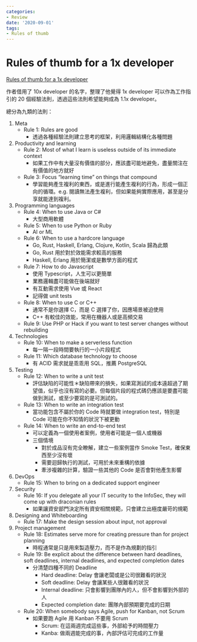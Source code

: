 ```yaml
---
categories:
- Review
date: '2020-09-01'
tags:
- Rules of thumb
---
```


# Rules of thumb for a 1x developer

[Rules of thumb for a 1x developer](https://muldoon.cloud/programming/2020/04/17/programming-rules-thumb.html#rule-6-when-to-use-a-hardcore-language)

作者借用了 10x developer 的名字，整理了他覺得 1x developer 可以作為工作指引的 20 個經驗法則，透過這些法則希望能夠成為 1.1x developer。

總分為九類的法則：

1. Meta
   - Rule 1: Rules are good
     - 透過各種經驗法則建立思考的框架，利用邏輯結構化各種問題
2. Productivity and learning
   - Rule 2: Most of what I learn is useless outside of its immediate context
     - 如果工作中有大量沒有價值的部分，應該盡可能地避免，盡量關注在有價值的地方就好
   - Rule 3: Focus “learning time” on things that compound
     - 學習能夠產生複利的東西，或是進行能產生複利的行為，形成一個正向的循環。e.g. 閱讀無法產生複利，但如果能夠實際應用，甚至是分享就能達到複利。
3. Programming languages
   - Rule 4: When to use Java or C#
     - 大型商用軟體
   - Rule 5: When to use Python or Ruby
     - AI or ML
   - Rule 6: When to use a hardcore language
     - Go, Rust, Haskell, Erlang, Clojure, Kotlin, Scala 歸為此類
     - Go, Rust 用於對於效能需求較高的服務
     - Haskell, Erlang 用於簡潔或是數學方面的程式
   - Rule 7: How to do Javascript
     - 使用 Typescript，人生可以更簡單
     - 業務邏輯盡可能做在後端就好
     - 有互動需求使用 Vue 或 React
     - 記得做 unit tests
   - Rule 8: When to use C or C++
     - 通常不是你選擇 C，而是 C 選擇了你，因應場景被迫使用
     - C++ 有較佳的效能，常用在機器人或是高頻交易
   - Rule 9: Use PHP or Hack if you want to test server changes without rebuilding
4. Technologies
   - Rule 10: When to make a serverless function
     - 每一隔一段時間要執行的一小片段程式
   - Rule 11: Which database technology to choose
     - 有 ACID 需求就是乖乖用 SQL，推薦 PostgreSQL
5. Testing
   - Rule 12: When to write a unit test
     - 評估缺陷的可能性＊缺陷帶來的損失，如果寫測試的成本遠超過了期望值，似乎也沒有寫的必要。但每個片段的程式碼仍應該是要盡可能做到測試，或至少要寫的是可測試的。
   - Rule 13: When to write an integration test
     - 當功能包含不屬於你的 Code 時就要做 integration test，特別是 Code 可能在你不知情的狀況下被更動
   - Rule 14: When to write an end-to-end test
     - 可以定義為一個使用者案例，使用者可能是一個人或機器
     - 三個情境
       - 對於成品沒有完全瞭解，建立一些案例當作 Smoke Test，確保東西至少沒有壞
       - 需要迴歸執行的測試，可用於未來重構的依據
       - 牽涉複雜的計算，驗證一些其他的 Code 是否會對他產生影響
6. DevOps
   - Rule 15: When to bring on a dedicated support engineer
7. Security
   - Rule 16: If you delegate all your IT security to the InfoSec, they will come up with draconian rules
     - 如果讓資安部門決定所有資安相關規範，只會建立出極度嚴苛的規範
8. Designing and Whiteboarding
   - Rule 17: Make the design session about input, not approval
9. Project management
   - Rule 18: Estimates serve more for creating pressure than for project planning
     - 時程通常是只是用來製造壓力，而不是作為規劃的指引
   - Rule 19: Be explicit about the difference between hard deadlines, soft deadlines, internal deadlines, and expected completion dates
     - 分清楚四種不同的 Deadline
       - Hard deadline: Delay 會讓老闆或是公司很難看的狀況
       - Soft deadline: Delay 會讓某些人很難看的狀況
       - Internal deadline: 只會影響到團隊內的人，但不會影響到外部的人
       - Expected completion date: 團隊內部預期要完成的日期
   - Rule 20: When somebody says Agile, push for Kanban, not Scrum
     - 如果要跑 Agile 用 Kanban 不要用 Scrum
       - Scrum: 在這兩週完成這些事，外部給予的時間壓力
       - Kanba: 做兩週能完成的事，內部評估可完成的工作量